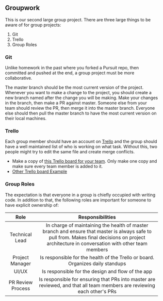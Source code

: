 ## Groupwork

This is our second large group project.  There are three large things to be aware of for group projects:

1. Git
2. Trello
3. Group Roles

### Git

Unlike homework in the past where you forked a Pursuit repo, then committed and pushed at the end, a group project must be more collaborative.

The master branch should be the most current version of the project.  Whenever you want to make a change to the project, you should create a new branch named after the change you will be making.  Make your changes in the branch, then make a PR against master.  Someone else from your team should review the PR, then merge it into the master branch.  Everyone else should then pull the master branch to have the most current version on their local machines.


### Trello

Each group member should have an account on [Trello](https://trello.com/) and the group should have a well maintained list of who is working on what task.  Without this, two people might try to edit the same file and create merge conflicts.

* Make a copy of [this Trello board for your team](https://trello.com/b/dYKNBTdL). Only make one copy and make sure every team member is added to it.
* [Other Trello board Example](https://trello.com/b/DnZvFigA/agile-board)


### Group Roles

The expectation is that everyone in a group is chiefly occupied with writing code.  In addition to that, the following roles are important for someone to have explicit ownership of:

|       Role        |                                                                                        Responsibilities                                                                                         |
| :---------------: | :---------------------------------------------------------------------------------------------------------------------------------------------------------------------------------------------: |
|  Technical Lead   | In charge of maintaining the health of master branch and ensure that master is always safe to pull from.  Makes final decisions on project architecture in conversation with other team members |
|  Project Manager  |                                                         Is responsible for the health of the Trello or board.  Organizes daily standups                                                         |
|       UI/UX       |                                                                        Is responsible for the design and flow of the app                                                                        |
| PR Review Process |                                     Is responsible for ensuring that PRs into master are reviewed, and that all team members are reviewing each other's PRs                                     |
